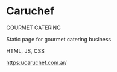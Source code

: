 # Caruchef

GOURMET CATERING

Static page for gourmet catering business

HTML, JS, CSS

https://caruchef.com.ar/

